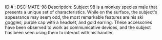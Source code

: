 ID # : DSC-MATE-98
Description: Subject 98 is a monkey species male that presents a unique set of characteristics. While on the surface, the subject's appearance may seem odd, the most remarkable features are his ski goggles, purple cap with a headset, and gold earring. These accessories have been observed to work as communicative devices, and the subject has been seen using them to interact with his handler.